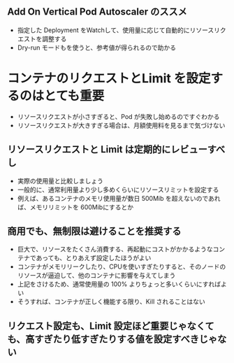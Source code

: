 ## Add On Vertical Pod Autoscaler のススメ
- 指定した Deployment をWatchして、使用量に応じて自動的にリソースリクエストを調整する
- Dry-run モードもを使うと、参考値が得られるので助かる

# コンテナのリクエストとLimit を設定するのはとても重要

- リソースリクエストが小さすぎると、Pod が失敗し始めるのですぐわかる
- リソースリクエストが大きすぎる場合は、月額使用料を見るまで気づけない


## リソースリクエストと Limit は定期的にレビューすべし
- 実際の使用量と比較しましょう
- 一般的に、通常利用量より少し多めくらいにリソースリミットを設定する
- 例えば、あるコンテナのメモリ使用量が数日 500Mib を超えないのであれば、メモリリミットを 600Mibにするとか

## 商用でも、無制限は避けることを推奨する
- 巨大で、リソースをたくさん消費する、再起動にコストがかかるようなコンテナであっても、とりあえず設定したほうがよい
- コンテナがメモリリークしたり、CPUを使いすぎたりすると、そのノードのリソースが逼迫して、他のコンテナに影響を与えてしまう
- 上記をさけるため、通常使用量の 100% よりちょっと多いくらいにすればよい
- そうすれば、コンテナが正しく機能する限り、Kill されることはない

## リクエスト設定も、Limit 設定ほど重要じゃなくても、高すぎたり低すぎたりする値を設定すべきじゃない


